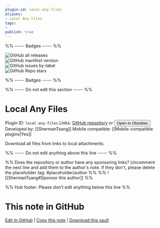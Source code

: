 ```yaml
---
plugin-id: local-any-files
aliases:
- Local Any Files
tags: 
- 
publish: true
---
```


%% ----- Badges ----- %%

![GitHub all releases](https://img.shields.io/github/downloads/ShermanTsang/obsidian-local-any-files/total?color=573E7A&logo=github&style=for-the-badge)   
![GitHub manifest version](https://img.shields.io/github/manifest-json/v/ShermanTsang/obsidian-local-any-files?color=573E7A&logo=github&style=for-the-badge)   
![GitHub issues by-label](https://img.shields.io/github/issues/ShermanTsang/obsidian-local-any-files/help%20wanted?color=573E7A&logo=github&style=for-the-badge)   
![GitHub Repo stars](https://img.shields.io/github/stars/ShermanTsang/obsidian-local-any-files?color=573E7A&logo=github&style=for-the-badge)

%% ----- Badges ----- %%

%% ----- Do not edit this section ----- %%

# Local Any Files

Plugin ID: `local-any-files`
Links: [GitHub repository](https://github.com/ShermanTsang/obsidian-local-any-files) or [<button id=HH>Open in Obsidian</button>](obsidian://show-plugin?id=local-any-files)
Developed by: [[ShermanTsang]]
Mobile compatible: [[Mobile-compatible plugins|Yes]]

Download all files from links to local attachments.

%% ----- Do not edit anything above this line ----- %% 

%% Does the repository or author have any sponsoring links? Uncomment the next line and add them to the author's note. If they don't, please delete the placeholder tag: #placeholder/author %%
%% ![[ShermanTsang#Sponsor this author]] %%

%% Hub footer: Please don't edit anything below this line %%

# This note in GitHub

<span class="git-footer">[Edit In GitHub](https://github.dev/obsidian-community/obsidian-hub/blob/main/02%20-%20Community%20Expansions/02.05%20All%20Community%20Expansions/Plugins/local-any-files.md "git-hub-edit-note") | [Copy this note](https://raw.githubusercontent.com/obsidian-community/obsidian-hub/main/02%20-%20Community%20Expansions/02.05%20All%20Community%20Expansions/Plugins/local-any-files.md "git-hub-copy-note") | [Download this vault](https://github.com/obsidian-community/obsidian-hub/archive/refs/heads/main.zip "git-hub-download-vault") </span>
